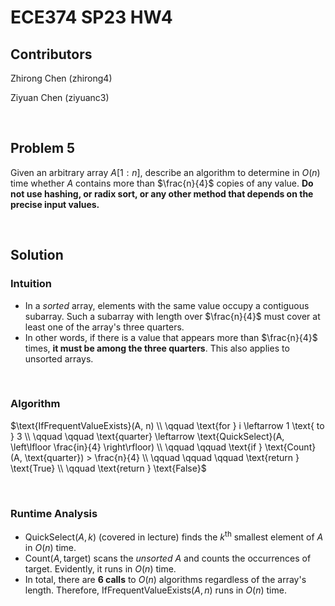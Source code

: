 # ECE374 SP23 HW4

## Contributors

Zhirong Chen (zhirong4)

Ziyuan Chen (ziyuanc3)

<br>

## Problem 5

Given an arbitrary array $A[1:n]$, describe an algorithm to determine in $O(n)$ time whether $A$ contains more than $\frac{n}{4}$ copies of any value. **Do not use hashing, or radix sort, or any other method that depends on the precise input values.**

<br>

## Solution

### **Intuition**
- In a *sorted* array, elements with the same value occupy a contiguous subarray. Such a subarray with length over $\frac{n}{4}$ must cover at least one of the array's three quarters.
- In other words, if there is a value that appears more than $\frac{n}{4}$ times, **it must be among the three quarters**. This also applies to unsorted arrays.

<br>

### **Algorithm**

$\text{IfFrequentValueExists}(A, n) \\
\qquad \text{for } i \leftarrow 1 \text{ to } 3 \\
\qquad \qquad \text{quarter} \leftarrow \text{QuickSelect}(A, \left\lfloor \frac{in}{4} \right\rfloor) \\
\qquad \qquad \text{if } \text{Count}(A, \text{quarter}) > \frac{n}{4} \\
\qquad \qquad \qquad \text{return } \text{True} \\
\qquad \text{return } \text{False}$

<br>

### **Runtime Analysis**
- $\text{QuickSelect}(A, k)$ (covered in lecture) finds the $k^{\text{th}}$ smallest element of $A$ in $O(n)$ time. <br>
- $\text{Count}(A, \text{target})$ scans the *unsorted* $A$ and counts the occurrences of $\text{target}$. Evidently, it runs in $O(n)$ time.
- In total, there are **6 calls** to $O(n)$ algorithms regardless of the array's length. Therefore, $\text{IfFrequentValueExists}(A, n)$ runs in $O(n)$ time.
